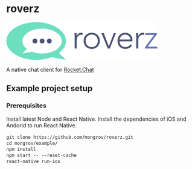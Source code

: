 # roverz
![alt text][logo]

[logo]: src/images/logo-inverse.png "roverz"
A native chat client for [Rocket.Chat](https://rocket.chat/)

## Example project setup

### Prerequisites
Install latest Node and React Native. Install the dependencies of iOS and Andorid to run React Native.
```
git clone https://github.com/mongrov/roverz.git
cd mongrov/example/
npm install
npm start -- --reset-cache
react-native run-ios
```

